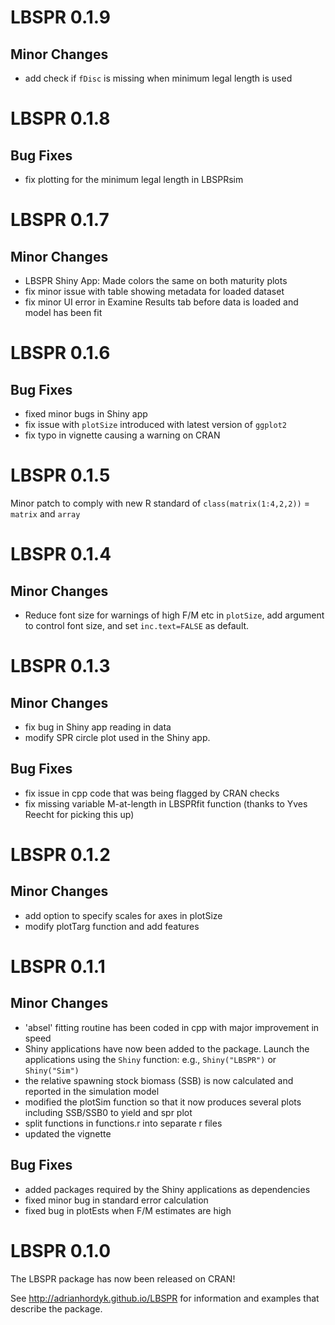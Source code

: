 # LBSPR 0.1.9

## Minor Changes
- add check if `fDisc` is missing when minimum legal length is used

# LBSPR 0.1.8

## Bug Fixes
- fix plotting for the minimum legal length in LBSPRsim

# LBSPR 0.1.7

## Minor Changes
- LBSPR Shiny App: Made colors the same on both maturity plots
- fix minor issue with table showing metadata for loaded dataset
- fix minor UI error in Examine Results tab before data is loaded and model has been fit

# LBSPR 0.1.6 

## Bug Fixes
- fixed minor bugs in Shiny app
- fix issue with `plotSize` introduced with latest version of `ggplot2`
- fix typo in vignette causing a warning on CRAN

# LBSPR 0.1.5
Minor patch to comply with new R standard of `class(matrix(1:4,2,2))` = `matrix` and `array`

# LBSPR 0.1.4

## Minor Changes
- Reduce font size for warnings of high F/M etc in `plotSize`, add
argument to control font size, and set `inc.text=FALSE` as default.

# LBSPR 0.1.3 
## Minor Changes
- fix bug in Shiny app reading in data
- modify SPR circle plot used in the Shiny app.

## Bug Fixes

- fix issue in cpp code that was being flagged by CRAN checks
- fix missing variable M-at-length in LBSPRfit function (thanks to Yves Reecht for picking this up)

# LBSPR 0.1.2
## Minor Changes
- add option to specify scales for axes in plotSize
- modify plotTarg function and add features


# LBSPR 0.1.1

## Minor Changes
- 'absel' fitting routine has been coded in cpp with major improvement in speed
- Shiny applications have now been added to the package. Launch the applications using the `Shiny` function: e.g., `Shiny("LBSPR")` or `Shiny("Sim")`
- the relative spawning stock biomass (SSB) is now calculated and reported in the simulation model
- modified the plotSim function so that it now produces several plots including SSB/SSB0 to yield and spr plot 
- split functions in functions.r into separate r files
- updated the vignette

## Bug Fixes
- added packages required by the Shiny applications as dependencies
- fixed minor bug in standard error calculation
- fixed bug in plotEsts when F/M estimates are high

# LBSPR 0.1.0 
The LBSPR package has now been released on CRAN!

See http://adrianhordyk.github.io/LBSPR for information and examples that describe the package.

